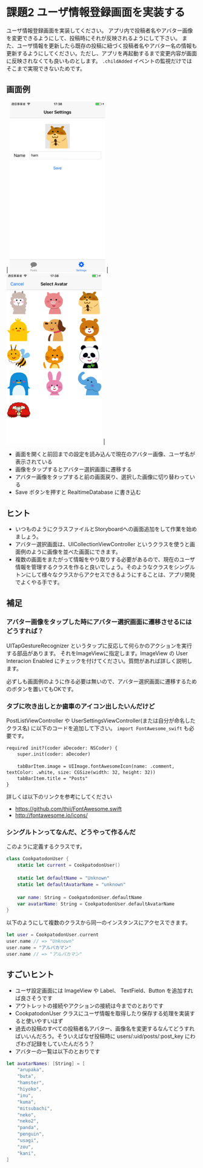 # 課題2 ユーザ情報登録画面を実装する

ユーザ情報登録画面を実装してください。
アプリ内で投稿者名やアバター画像を変更できるようにして、投稿時にそれが反映されるようにして下さい。
また、ユーザ情報を更新したら既存の投稿に紐づく投稿者名やアバター名の情報も更新するようにしてください。ただし、アプリを再起動するまで変更内容が画面に反映されなくても良いものとします。 `.childAdded` イベントの監視だけではそこまで実現できないためです。

## 画面例

| <img src="./images/20170801075316_img20170801-18-ad6sy.png" width="50%" /> | <img src="./images/20170801075337_select_avatar.png" width="50%" /> |

- 画面を開くと前回までの設定を読み込んで現在のアバター画像、ユーザ名が表示されている
- 画像をタップするとアバター選択画面に遷移する
- アバター画像をタップすると前の画面戻り、選択した画像に切り替わっている
- Save ボタンを押すと RealtimeDatabase に書き込む

## ヒント

- いつものようにクラスファイルとStoryboardへの画面追加をして作業を始めましょう。
- アバター選択画面は、UICollectionViewController というクラスを使うと画面例のように画像を並べた画面にできます。
- 複数の画面をまたがって情報をやり取りする必要があるので、現在のユーザ情報を管理するクラスを作ると良いでしょう。そのようなクラスをシングルトンにして様々なクラスからアクセスできるようにすることは、アプリ開発でよくやる手です。

## 補足

### アバター画像をタップした時にアバター選択画面に遷移させるにはどうすれば？

UITapGestureRecognizer というタップに反応して何らかのアクションを実行する部品があります。
それをImageViewに指定します。ImageView の User Interacion Enabled にチェックを付けてください。質問があれば詳しく説明します。

必ずしも画面例のように作る必要は無いので、アバター選択画面に遷移するためのボタンを置いてもOKです。

### タブに吹き出しとか歯車のアイコン出したいんだけど

PostListViewController や UserSettingsViewController(または自分が命名したクラス名) に以下のコードを追加して下さい。 `import FontAwesome_swift` も必要です。

```
required init?(coder aDecoder: NSCoder) {
    super.init(coder: aDecoder)

    tabBarItem.image = UIImage.fontAwesomeIcon(name: .comment, textColor: .white, size: CGSize(width: 32, height: 32))
    tabBarItem.title = "Posts"
}
```

詳しくは以下のリンクを参考にしてください

- https://github.com/thii/FontAwesome.swift
- http://fontawesome.io/icons/

### シングルトンってなんだ、どうやって作るんだ

このように定義するクラスです。

```swift
class CookpatodonUser {
    static let current = CookpatodonUser()

    static let defaultName = "Unknown"
    static let defaultAvatarName = "unknown"

    var name: String = CookpatodonUser.defaultName
    var avatarName: String = CookpatodonUser.defaultAvatarName
}
```

以下のようにして複数のクラスから同一のインスタンスにアクセスできます。

```swift
let user = CookpatodonUser.current
user.name // => "Unknown"
user.name = "アルパカマン"
user.name // => "アルパカマン"
```

## すごいヒント

- ユーザ設定画面には ImageView や Label、 TextField、Button を追加すれば良さそうです
- アウトレットの接続やアクションの接続は今までのとおりです
- CookpatodonUser クラスにユーザ情報を取得したり保存する処理を実装すると使いやすいはず
- 過去の投稿のすべての投稿者名アバター、画像名を変更するなんてどうすればいいんだろう。そういえばなぜ投稿時に users/:uid/posts/:post_key にわざわざ記録をしていたんだろう？
- アバターの一覧は以下のとおりです

```swift
let avatarNames: [String] = [
    "arupaka",
    "buta",
    "hamster",
    "hiyoko",
    "inu",
    "kuma",
    "mitsubachi",
    "neko",
    "neko2",
    "panda",
    "penguin",
    "usagi",
    "zou",
    "kani",
]
```